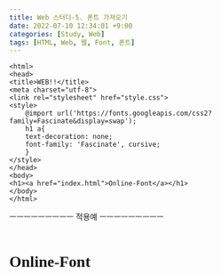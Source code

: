```yaml
---
title: Web 스터디-5. 폰트 가져오기
date: 2022-07-10 12:34:01 +9:00
categories: [Study, Web]
tags: [HTML, Web, 웹, Font, 폰트]
---
```


```
<html>
<head>
<title>WEB!!</title>
<meta charset="utf-8">
<link rel="stylesheet" href="style.css">
<style>
    @import url('https://fonts.googleapis.com/css2?family=Fascinate&display=swap');
    h1 a{
    text-decoration: none;
    font-family: 'Fascinate', cursive;
    }
</style>
</head>
<body>
<h1><a href="index.html">Online-Font</a></h1>
</body>
</html>
```

ㅡㅡㅡㅡㅡㅡㅡㅡㅡ
적용예
ㅡㅡㅡㅡㅡㅡㅡㅡㅡ
<br>
<br>

<html>
<head>
<title>WEB!!</title>
<meta charset="utf-8">
<link rel="stylesheet" href="style.css">
<style>
    @import url('https://fonts.googleapis.com/css2?family=Fascinate&display=swap');
    h1 a{
    text-decoration: none;
    font-family: 'Fascinate', cursive;
    }
</style>
</head>
<body>
<h1><a href="index.html">Online-Font</a></h1>
</body>
</html>